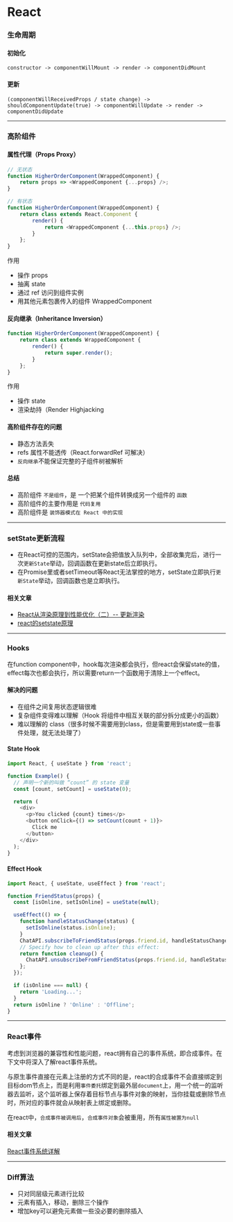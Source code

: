 # React

### 生命周期

#### 初始化
```
constructor -> componentWillMount -> render -> componentDidMount
```

#### 更新
```
(componentWillReceivedProps / state change) -> shouldComponentUpdate(true) -> componentWillUpdate -> render -> componentDidUpdate
```

---

### 高阶组件

#### 属性代理（Props Proxy）
```js
// 无状态
function HigherOrderComponent(WrappedComponent) {
    return props => <WrappedComponent {...props} />;
}
```
```js
// 有状态
function HigherOrderComponent(WrappedComponent) {
    return class extends React.Component {
        render() {
            return <WrappedComponent {...this.props} />;
        }
    };
}
```

作用
- 操作 props
- 抽离 state
- 通过 ref 访问到组件实例
- 用其他元素包裹传入的组件 WrappedComponent

#### 反向继承（Inheritance Inversion）
```js
function HigherOrderComponent(WrappedComponent) {
    return class extends WrappedComponent {
        render() {
            return super.render();
        }
    };
}
```

作用
- 操作 state
- 渲染劫持（Render Highjacking

#### 高阶组件存在的问题
- 静态方法丢失
- refs 属性不能透传（React.forwardRef 可解决）
- `反向继承`不能保证完整的子组件树被解析

#### 总结
- 高阶组件 `不是组件`，是 一个把某个组件转换成另一个组件的 `函数`
- 高阶组件的主要作用是 `代码复用`
- 高阶组件是 `装饰器模式在 React 中的实现`

---

### setState更新流程

- 在React可控的范围内，setState会把值放入队列中，全部收集完后，进行一次`更新State`举动，回调函数在更新state后立即执行。
- 在Promise里或者setTimeout等React无法掌控的地方，setState立即执行`更新State`举动，回调函数也是立即执行。

#### 相关文章
- [React从渲染原理到性能优化（二）-- 更新渲染](https://www.cnblogs.com/chaoyuehedy/p/9638848.html)
- [react的setstate原理](https://www.jianshu.com/p/89a04c132270)

---

### Hooks
在function component中，hook每次渲染都会执行，但react会保留state的值，effect每次也都会执行，所以需要return一个函数用于清除上一个effect。

#### 解决的问题
- 在组件之间复用状态逻辑很难
- 复杂组件变得难以理解（Hook 将组件中相互关联的部分拆分成更小的函数）
- 难以理解的 class（很多时候不需要用到class，但是需要用到state或一些事件处理，就无法处理了）

#### State Hook
```js
import React, { useState } from 'react';

function Example() {
  // 声明一个新的叫做 “count” 的 state 变量
  const [count, setCount] = useState(0);

  return (
    <div>
      <p>You clicked {count} times</p>
      <button onClick={() => setCount(count + 1)}>
        Click me
      </button>
    </div>
  );
}
```

#### Effect Hook
```js
import React, { useState, useEffect } from 'react';

function FriendStatus(props) {
  const [isOnline, setIsOnline] = useState(null);

  useEffect(() => {
    function handleStatusChange(status) {
      setIsOnline(status.isOnline);
    }
    ChatAPI.subscribeToFriendStatus(props.friend.id, handleStatusChange);
    // Specify how to clean up after this effect:
    return function cleanup() {
      ChatAPI.unsubscribeFromFriendStatus(props.friend.id, handleStatusChange);
    };
  });

  if (isOnline === null) {
    return 'Loading...';
  }
  return isOnline ? 'Online' : 'Offline';
}
```

---

### React事件 

考虑到浏览器的兼容性和性能问题，react拥有自己的事件系统，即合成事件。在下文中将深入了解react事件系统。

与原生事件直接在元素上注册的方式不同的是，react的合成事件不会直接绑定到目标dom节点上，而是利用`事件委托`绑定到最外层`document`上，用一个统一的监听器去监听，这个监听器上保存着目标节点与事件对象的映射，当你挂载或删除节点时，所对应的事件就会从映射表上绑定或删除。

在react中，`合成事件被调用后`，`合成事件对象`会被重用，所有`属性被置为null`
#### 相关文章
[React事件系统详解](https://www.jianshu.com/p/84505fbcf18c)

---

### Diff算法
- 只对同层级元素进行比较
- 元素有插入，移动，删除三个操作
- 增加key可以避免元素做一些没必要的删除插入
